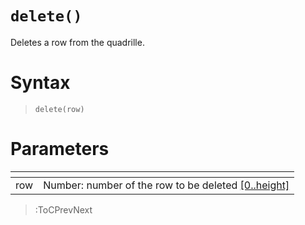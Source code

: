 # `delete()`

Deletes a row from the quadrille.

# Syntax

> `delete(row)`

# Parameters

| <!-- --> | <!-- -->                                                                    |
|----------|-----------------------------------------------------------------------------|
| row      | Number: number of the row to be deleted [\[0..height\]](/docs/props#height) |

> :ToCPrevNext